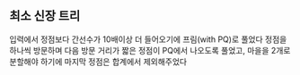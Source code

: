 ## 최소 신장 트리

입력에서 정점보다 간선수가 10배이상 더 들어오기에 프림(with PQ)로 풀었다
정점을 하나씩 방문하며 다음 방문 거리가 짧은 정점이 PQ에서 나오도록 풀었고, 마을을 2개로 분할해야 하기에 마지막 정점은 합계에서 제외해주었다
